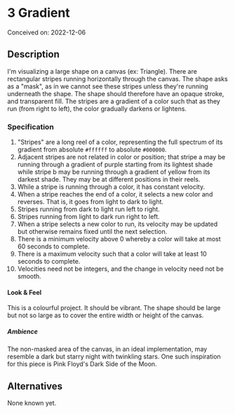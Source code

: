 # 3 Gradient

Conceived on: 2022-12-06

## Description

I'm visualizing a large shape on a canvas (ex: Triangle). There are rectangular
stripes running horizontally through the canvas. The shape asks as a "mask", as
in we cannot see these stripes unless they're running underneath the shape. The
shape should therefore have an opaque stroke, and transparent fill. The stripes
are a gradient of a color such that as they run (from right to left), the color
gradually darkens or lightens.

### Specification

1. "Stripes" are a long reel of a color, representing the full spectrum of its
   gradient from absolute `#ffffff` to absolute `#000000`.
2. Adjacent stripes are not related in color or position; that stripe a may be
   running through a gradient of purple starting from its lightest shade while
   stripe b may be running through a gradient of yellow from its darkest shade.
   They may be at different positions in their reels.
3. While a stripe is running through a color, it has constant velocity.
4. When a stripe reaches the end of a color, it selects a new color and
   reverses. That is, it goes from light to dark to light.
5. Stripes running from dark to light run left to right.
6. Stripes running from light to dark run right to left.
7. When a stripe selects a new color to run, its velocity may be updated but
   otherwise remains fixed until the next selection.
8. There is a minimum velocity above 0 whereby a color will take at most 60
   seconds to complete.
9. There is a maximum velocity such that a color will take at least 10 seconds
   to complete.
10. Velocities need not be integers, and the change in velocity need not be
    smooth.

#### Look & Feel

This is a colourful project. It should be vibrant. The shape should be large but
not so large as to cover the entire width or height of the canvas.

##### Ambience

The non-masked area of the canvas, in an ideal implementation, may resemble a
dark but starry night with twinkling stars. One such inspiration for this piece
is Pink Floyd's Dark Side of the Moon.

## Alternatives

None known yet.
